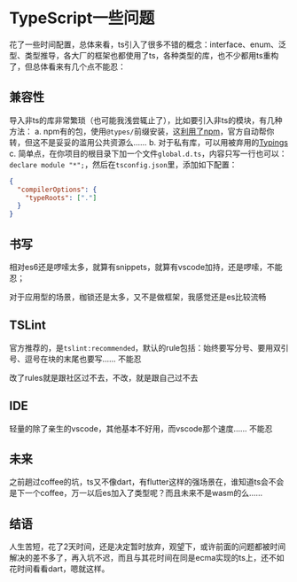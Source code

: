 # TypeScript一些问题

花了一些时间配置，总体来看，ts引入了很多不错的概念：interface、enum、泛型、类型推导，各大厂的框架也都使用了ts，各种类型的库，也不少都用ts重构了，但总体看来有几个点不能忍：

## 兼容性

  导入非ts的库非常繁琐（也可能我浅尝辄止了），比如要引入非ts的模块，有几种方法：
  a. npm有的包，使用`@types/`前缀安装，这[利用了npm](https://www.npmjs.com/~types)，官方自动帮你转，但这不是妥妥的滥用公共资源么……
  b. 对于私有库，可以用被弃用的[Typings](https://www.npmjs.com/package/typings)
  c. 简单点，在你项目的根目录下加一个文件`global.d.ts`，内容只写一行也可以：`declare module "*";`，然后在`tsconfig.json`里，添加如下配置：
  ```json
  {
    "compilerOptions": {
      "typeRoots": ["."]
    }
  }
  ```
 
## 书写

  相对es6还是啰嗦太多，就算有snippets，就算有vscode加持，还是啰嗦，不能忍；
  
  对于应用型的场景，枷锁还是太多，又不是做框架，我感觉还是es比较流畅
 
## TSLint

  官方推荐的，是`tslint:recommended`，默认的rule包括：始终要写分号、要用双引号、逗号在块的末尾也要写…… 不能忍
  
  改了rules就是跟社区过不去，不改，就是跟自己过不去

## IDE

  轻量的除了亲生的vscode，其他基本不好用，而vscode那个速度…… 不能忍

## 未来

  之前趟过coffee的坑，ts又不像dart，有flutter这样的强场景在，谁知道ts会不会是下一个coffee，万一以后es加入了类型呢？而且未来不是wasm的么……
  
## 结语

   人生苦短，花了2天时间，还是决定暂时放弃，观望下，或许前面的问题都被时间解决的差不多了，再入坑不迟，而且与其花时间在同是ecma实现的ts上，还不如花时间看看dart，嗯就这样。
